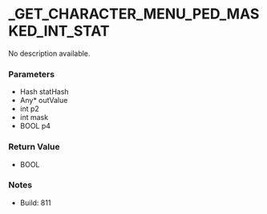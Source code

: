 # _GET_CHARACTER_MENU_PED_MASKED_INT_STAT

No description available.

### Parameters
* Hash statHash
* Any* outValue
* int p2
* int mask
* BOOL p4

### Return Value
* BOOL

### Notes
* Build: 811

